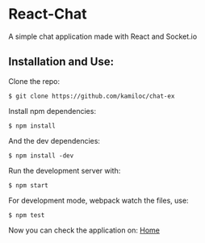 # React-Chat
A simple chat application made with React and Socket.io

## Installation and Use:

Clone the repo:

```
$ git clone https://github.com/kamiloc/chat-ex
```

Install npm dependencies:
```
$ npm install
```
And the dev dependencies:
```
$ npm install -dev
```

Run the development server with:
```
$ npm start
```

For development mode, webpack watch the files, use:
```
$ npm test
```

Now you can check the application on:
[Home](http://localhost:3000/)

